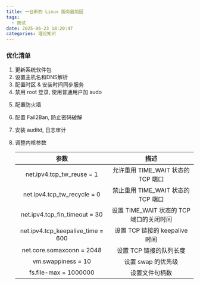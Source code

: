 ```yaml
---
title: 一台新的 Linux 服务器加固
tags:
  - 面试
date: 2025-06-23 18:20:47
categories: 理论知识
---
```


### 优化清单

1. 更新系统软件包
2. 设置主机名和DNS解析
3. 配置时区 & 安装时间同步服务
4. 禁用 root 登录, 使用普通用户加 sudo 

<!-- more -->

5. 配置防火墙
6. 配置 Fail2Ban, 防止密码破解
7. 安装 auditd, 日志审计
8. 调整内核参数

   |参数|描述|
   |:---:|:---:|
   | net.ipv4.tcp_tw_reuse = 1|允许重用 TIME_WAIT 状态的 TCP 端口|
   | net.ipv4.tcp_tw_recycle = 0|禁止重用 TIME_WAIT 状态的 TCP 端口|
   | net.ipv4.tcp_fin_timeout = 30|设置 TIME_WAIT 状态的 TCP 端口的关闭时间|
   | net.ipv4.tcp_keepalive_time = 600|设置 TCP 链接的 keepalive 时间|
   | net.core.somaxconn = 2048|设置 TCP 链接的队列长度|
   | vm.swappiness = 10|设置 swap 的优先级|
   | fs.file-max = 1000000|设置文件句柄数|